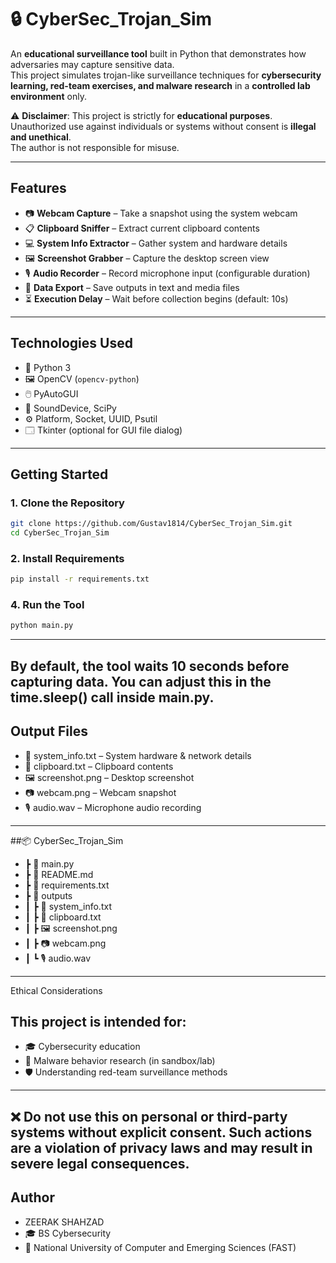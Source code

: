# 🔒 CyberSec_Trojan_Sim

An **educational surveillance tool** built in Python that demonstrates how adversaries may capture sensitive data.  
This project simulates trojan-like surveillance techniques for **cybersecurity learning, red-team exercises, and malware research** in a **controlled lab environment** only.  

⚠️ **Disclaimer**: This project is strictly for **educational purposes**.  
Unauthorized use against individuals or systems without consent is **illegal and unethical**.  
The author is not responsible for misuse.

---

## Features
- 📷 **Webcam Capture** – Take a snapshot using the system webcam  
- 📋 **Clipboard Sniffer** – Extract current clipboard contents  
- 💻 **System Info Extractor** – Gather system and hardware details  
- 🖼️ **Screenshot Grabber** – Capture the desktop screen view  
- 🎙️ **Audio Recorder** – Record microphone input (configurable duration)  
- 📂 **Data Export** – Save outputs in text and media files  
- ⏳ **Execution Delay** – Wait before collection begins (default: 10s)  

---

## Technologies Used
- 🐍 Python 3  
- 🖼️ OpenCV (`opencv-python`)  
- 🖱️ PyAutoGUI  
- 🎵 SoundDevice, SciPy  
- ⚙️ Platform, Socket, UUID, Psutil  
- 🗔 Tkinter (optional for GUI file dialog)  

---

## Getting Started

### 1. Clone the Repository
```bash
git clone https://github.com/Gustav1814/CyberSec_Trojan_Sim.git
cd CyberSec_Trojan_Sim
```
### 2. Install Requirements
```bash
pip install -r requirements.txt
```
### 4. Run the Tool
```bash
python main.py
```
---
By default, the tool waits 10 seconds before capturing data.
You can adjust this in the time.sleep() call inside main.py.
---

## Output Files
- 📝 system_info.txt – System hardware & network details
- 📑 clipboard.txt – Clipboard contents
- 🖼️ screenshot.png – Desktop screenshot
- 📷 webcam.png – Webcam snapshot
- 🎙️ audio.wav – Microphone audio recording
---

##📦 CyberSec_Trojan_Sim
 - ┣ 📜 main.py
 - ┣ 📜 README.md
 - ┣ 📜 requirements.txt
 - ┣ 📂 outputs
 - ┃ ┣ 📜 system_info.txt
 - ┃ ┣ 📜 clipboard.txt
 - ┃ ┣ 🖼️ screenshot.png
 - ┃ ┣ 📷 webcam.png
 - ┃ ┗ 🎙️ audio.wav
---
Ethical Considerations

## This project is intended for:
- 🎓 Cybersecurity education
- 🧪 Malware behavior research (in sandbox/lab)
- 🛡️ Understanding red-team surveillance methods
---
❌ Do not use this on personal or third-party systems without explicit consent.
Such actions are a violation of privacy laws and may result in severe legal consequences.
---
## Author
- ZEERAK SHAHZAD
- 🎓 BS Cybersecurity
- 🏫 National University of Computer and Emerging Sciences (FAST)
